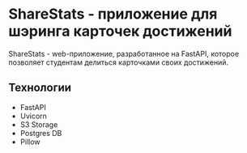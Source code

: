# ShareStats - приложение для шэринга карточек достижений

ShareStats - web-приложение, разработанное на FastAPI, которое позволяет студентам
делиться карточками своих достижений.

## Технологии

- FastAPI
- Uvicorn
- S3 Storage
- Postgres DB
- Pillow

